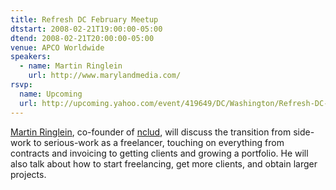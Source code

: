 ```yaml
---
title: Refresh DC February Meetup
dtstart: 2008-02-21T19:00:00-05:00
dtend: 2008-02-21T20:00:00-05:00
venue: APCO Worldwide
speakers:
  - name: Martin Ringlein
    url: http://www.marylandmedia.com/
rsvp:
  name: Upcoming
  url: http://upcoming.yahoo.com/event/419649/DC/Washington/Refresh-DC-February-meetup/APCO-Worldwide/
---
```


[Martin Ringlein](http://www.marylandmedia.com/), co-founder of [nclud](http://nclud.com/), will discuss the transition from side-work to serious-work as a freelancer, touching on everything from contracts and invoicing to getting clients and growing a portfolio. He will also talk about how to start freelancing, get more clients, and obtain larger projects.